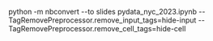 python -m nbconvert --to slides pydata_nyc_2023.ipynb  --TagRemovePreprocessor.remove_input_tags=hide-input --TagRemovePreprocessor.remove_cell_tags=hide-cell
